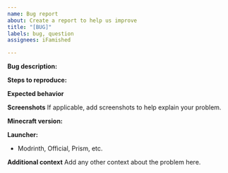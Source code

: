 ```yaml
---
name: Bug report
about: Create a report to help us improve
title: "[BUG]"
labels: bug, question
assignees: iFamished

---
```


**Bug description:**


**Steps to reproduce:**


**Expected behavior**


**Screenshots**
If applicable, add screenshots to help explain your problem.


**Minecraft version:**


**Launcher:**
- Modrinth, Official, Prism, etc.


**Additional context**
Add any other context about the problem here.
